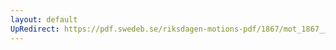 ```yaml
---
layout: default
UpRedirect: https://pdf.swedeb.se/riksdagen-motions-pdf/1867/mot_1867__ak__00203/mot_1867__ak__00203_005.pdf
---
```

